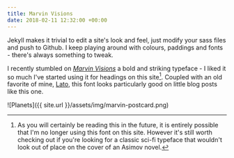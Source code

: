 ```yaml
---
title: Marvin Visions
date: 2018-02-11 12:32:00 +00:00
---
```


Jekyll makes it trivial to edit a site's look and feel, just modify your sass files and push to Github. I keep playing around with colours, paddings and fonts - there's always something to tweak.

I recently stumbled on [_Marvin Visions_](https://www.readvisions.com/marvin) a bold and striking typeface - I liked it so much I've started using it for headings on this site[^1]. Coupled with an old favorite of mine, [Lato](http://www.latofonts.com/lato-free-fonts/), this font looks particularly good on little blog posts like this one.

![Planets]({{ site.url }}/assets/img/marvin-postcard.png)

[^1]: As you will certainly be reading this in the future, it is entirely possible that I'm no longer using this font on this site. However it's still worth checking out if you're looking for a classic sci-fi typeface that wouldn't look out of place on the cover of an Asimov novel.
